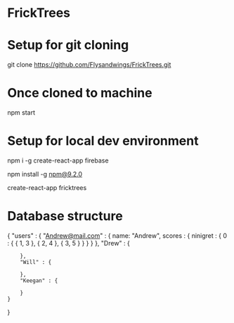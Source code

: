 # FrickTrees

# Setup for git cloning
git clone https://github.com/Flysandwings/FrickTrees.git

# Once cloned to machine
npm start

# Setup for local dev environment
npm i -g create-react-app firebase

npm install -g npm@9.2.0

create-react-app fricktrees

# Database structure

{
	"users" : {
		"Andrew@mail.com" : {
			name: "Andrew",
			scores : {
				ninigret : {
					0 : { 
						{ 1, 3 },
						{ 2, 4 },
						{ 3, 5 }
					}
				}
			}
		},
		"Drew" : {
		
		},
		"Will" : {
		
		},
		"Keegan" : {
		
		}
	}
}
